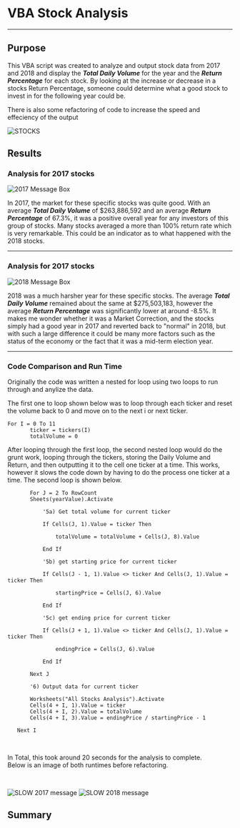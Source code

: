 # VBA Stock Analysis
---
## Purpose 
This VBA script was created to analyze and output stock data from 2017 and 2018 and display the ***Total Daily Volume*** for the year and the ***Return Percentage*** for each stock. By looking at the increase or decrease in a stocks Return Percentage, someone could determine what a good stock to invest in for the following year could be. 

There is also some refactoring of code to increase the speed and effeciency of the output

![STOCKS](https://user-images.githubusercontent.com/60283799/170139665-4fb38c18-3617-4089-9966-390d6e9dca58.jpeg)

## Results 

### Analysis for 2017 stocks 

![2017 Message Box](https://user-images.githubusercontent.com/60283799/170143710-cca36925-8cee-4c0a-88e0-7f6200ac5837.PNG)

In 2017, the market for these specific stocks was quite good. With an average ***Total Daily Volume*** of $263,886,592 and an average ***Return Percentage*** of 67.3%, it was a positive overall year for any investors of this group of stocks. Many stocks averaged a more than 100% return rate which is very remarkable. This could be an indicator as to what happened with the 2018 stocks. 

---

### Analysis for 2017 stocks  

![2018 Message Box](https://user-images.githubusercontent.com/60283799/170143852-911d78ca-6f80-4fd5-a191-842f24d3d74e.PNG)

2018 was a much harsher year for these specific stocks. The average ***Total Daily Volume*** remained about the same at $275,503,183, however the average ***Return Percentage*** was significantly lower at around -8.5%. It makes me wonder whether it was a Market Correction, and the stocks simply had a good year in 2017 and reverted back to "normal" in 2018, but with such a large difference it could be many more factors such as the status of the economy or the fact that it was a mid-term election year. 

---

### Code Comparison and Run Time 

Originally the code was written a nested for loop using two loops to run through and anylize the data. 

The first one to loop shown below was to loop through each ticker and reset the volume back to 0 and move on to the next i or next ticker. 
```
For I = 0 To 11
       ticker = tickers(I)
       totalVolume = 0
```

After looping through the first loop, the second nested loop would do the grunt work, looping through the tickers, storing the Daily Volume and Return, and then outputting it to the cell one ticker at a time. This works, however it slows the code down by having to do the process one ticker at a time. The second loop is shown below. 


```
       For J = 2 To RowCount
       Sheets(yearValue).Activate
       
           '5a) Get total volume for current ticker
           
           If Cells(J, 1).Value = ticker Then

               totalVolume = totalVolume + Cells(J, 8).Value

           End If
           
           '5b) get starting price for current ticker
           
           If Cells(J - 1, 1).Value <> ticker And Cells(J, 1).Value = ticker Then

               startingPrice = Cells(J, 6).Value

           End If

           '5c) get ending price for current ticker
           
           If Cells(J + 1, 1).Value <> ticker And Cells(J, 1).Value = ticker Then

               endingPrice = Cells(J, 6).Value

           End If
       
       Next J
       
       '6) Output data for current ticker
       
       Worksheets("All Stocks Analysis").Activate
       Cells(4 + I, 1).Value = ticker
       Cells(4 + I, 2).Value = totalVolume
       Cells(4 + I, 3).Value = endingPrice / startingPrice - 1

   Next I
```
<br />

In Total, this took around 20 seconds for the analysis to complete. <br />
Below is an image of both runtimes before refactoring. 

<br />

![SLOW 2017 message](https://user-images.githubusercontent.com/60283799/170148808-743bd8a4-afd4-42f4-86e1-89c22bbc1de0.PNG)
![SLOW 2018 message](https://user-images.githubusercontent.com/60283799/170148812-cf33d7db-1b23-4ddc-a2be-b2fe16d8676f.PNG)



## Summary 































